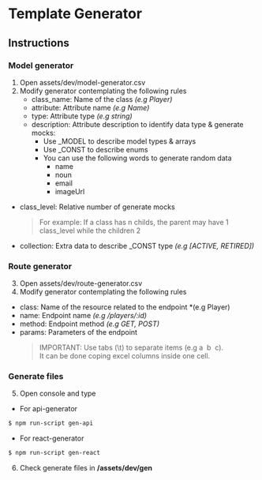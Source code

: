 # Template Generator

## Instructions

### Model generator

1. Open assets/dev/model-generator.csv
2. Modify generator contemplating the following rules
    - class_name: Name of the class *(e.g Player)*
    - attribute: Attribute name *(e.g Name)*
    - type: Attribute type *(e.g string)*
    - description: Attribute description to identify data type & generate mocks:
      - Use _MODEL to describe model types & arrays
      - Use _CONST to describe enums
      - You can use the following words to generate random data
        - name
        - noun
        - email
        - imageUrl
  - class_level: Relative number of generate mocks
    > For example: If a class has n childs, the parent may have 1 class_level while the children 2
  - collection: Extra data to describe _CONST type *(e.g [ACTIVE, RETIRED])*

### Route generator

3. Open assets/dev/route-generator.csv
4. Modify generator contemplating the following rules
  - class: Name of the resource related to the endpoint *(e.g Player)
  - name: Endpoint name *(e.g /players/:id)*
  - method: Endpoint method *(e.g GET, POST)*
  - params: Parameters of the endpoint
    > IMPORTANT: Use tabs (\t) to separate items (e.g a&nbsp;&nbsp;b&nbsp;&nbsp;c). <br/>
    It can be done coping excel columns inside one cell.

### Generate files
5. Open console and type
  - For api-generator
  ```bash
  $ npm run-script gen-api
  ```
  - For react-generator
  ```bash
  $ npm run-script gen-react
  ```
6. Check generate files in **/assets/dev/gen**
